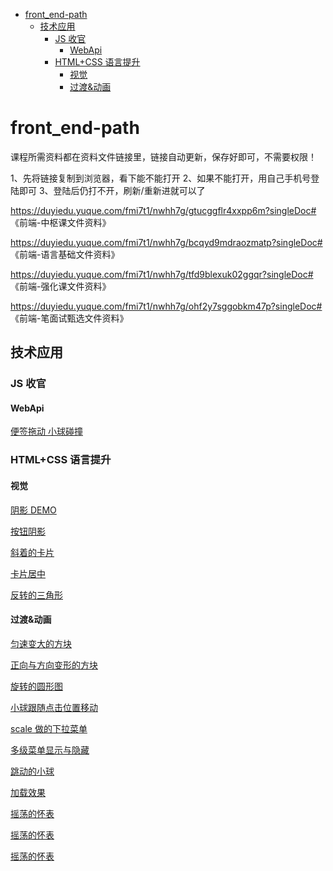 - [front\_end-path](#front_end-path)
  - [技术应用](#技术应用)
    - [JS 收官](#js-收官)
      - [WebApi](#webapi)
    - [HTML+CSS 语言提升](#htmlcss-语言提升)
      - [视觉](#视觉)
      - [过渡\&动画](#过渡动画)

# front_end-path

课程所需资料都在资料文件链接里，链接自动更新，保存好即可，不需要权限！

1、先将链接复制到浏览器，看下能不能打开
2、如果不能打开，用自己手机号登陆即可
3、登陆后仍打不开，刷新/重新进就可以了

<https://duyiedu.yuque.com/fmi7t1/nwhh7g/gtucggflr4xxpp6m?singleDoc#> 《前端-中枢课文件资料》

<https://duyiedu.yuque.com/fmi7t1/nwhh7g/bcqyd9mdraozmatp?singleDoc#> 《前端-语言基础文件资料》

<https://duyiedu.yuque.com/fmi7t1/nwhh7g/tfd9blexuk02ggqr?singleDoc#> 《前端-强化课文件资料》

<https://duyiedu.yuque.com/fmi7t1/nwhh7g/ohf2y7sggobkm47p?singleDoc#> 《前端-笔面试甄选文件资料》

## 技术应用

### JS 收官

#### WebApi

<a href="./技术应用阶段/JS收官/WebApi/DOM/便签拖动/index.html"> 便签拖动 </a>
<a href="./技术应用阶段/JS收官/WebApi/DOM/小球碰撞/index.html"> 小球碰撞 </a>

### HTML+CSS 语言提升

#### 视觉

<a href="./技术应用阶段/HTML+CSS语言提升(H5+CSS3)/视觉/阴影+圆角+背景渐变/index.html">阴影 DEMO</a>

<a href="./技术应用阶段/HTML+CSS语言提升(H5+CSS3)/视觉/阴影+圆角+背景渐变/buttom.html">按钮阴影</a>

<a href="./技术应用阶段/HTML+CSS语言提升(H5+CSS3)/视觉/变形(transfrom)/demo1.html">斜着的卡片</a>

<a href="./技术应用阶段/HTML+CSS语言提升(H5+CSS3)/视觉/变形(transfrom)/demo2.html">卡片居中</a>

<a href="./技术应用阶段/HTML+CSS语言提升(H5+CSS3)/视觉/变形(transfrom)/demo3.html">反转的三角形</a>

#### 过渡&动画

<a href="./技术应用阶段/HTML+CSS语言提升(H5+CSS3)/过渡+动画/过渡/demo1.html">匀速变大的方块</a>

<a href="./技术应用阶段/HTML+CSS语言提升(H5+CSS3)/过渡+动画/动画/demo1.html">正向与方向变形的方块</a>

<a href="./技术应用阶段/HTML+CSS语言提升(H5+CSS3)/过渡+动画/动画/demo2.html">旋转的圆形图</a>

<a href="./技术应用阶段/HTML+CSS语言提升(H5+CSS3)/过渡+动画/动画/demo3.html">小球跟随点击位置移动</a>

<a href="./技术应用阶段/HTML+CSS语言提升(H5+CSS3)/过渡+动画/动画/demo4.html">scale 做的下拉菜单</a>

<a href="./技术应用阶段/HTML+CSS语言提升(H5+CSS3)/过渡+动画/动画/demo5.html">多级菜单显示与隐藏</a>

<a href="./技术应用阶段/HTML+CSS语言提升(H5+CSS3)/过渡+动画/动画/demo6.html">跳动的小球</a>

<a href="./技术应用阶段/HTML+CSS语言提升(H5+CSS3)/过渡+动画/动画/loading.html">加载效果</a>

<a href="./技术应用阶段/HTML+CSS语言提升(H5+CSS3)/过渡+动画/动画/demo7.html">摇荡的怀表</a>

<a href="./技术应用阶段/Html+CSS项目实战/小米商城/index.html">摇荡的怀表</a>

<a href="./技术应用阶段/网络/聊天机器人/login.html">摇荡的怀表</a>
